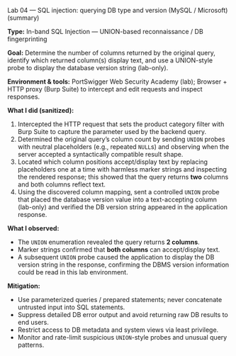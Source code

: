  Lab 04 — SQL injection: querying DB type and version (MySQL / Microsoft) (summary)

**Type:** In-band SQL Injection — UNION-based reconnaissance / DB fingerprinting

**Goal:** Determine the number of columns returned by the original query, identify which returned column(s) display text, and use a UNION-style probe to display the database version string (lab-only).

**Environment & tools:** PortSwigger Web Security Academy (lab); Browser + HTTP proxy (Burp Suite) to intercept and edit requests and inspect responses.

**What I did (sanitized):**
1. Intercepted the HTTP request that sets the product category filter with Burp Suite to capture the parameter used by the backend query.  
2. Determined the original query’s column count by sending `UNION` probes with neutral placeholders (e.g., repeated `NULL`s) and observing when the server accepted a syntactically compatible result shape.  
3. Located which column positions accept/display text by replacing placeholders one at a time with harmless marker strings and inspecting the rendered response; this showed that the query returns **two** columns and both columns reflect text.  
4. Using the discovered column mapping, sent a controlled `UNION` probe that placed the database version value into a text-accepting column (lab-only) and verified the DB version string appeared in the application response.

**What I observed:**  
- The `UNION` enumeration revealed the query returns **2 columns**.  
- Marker strings confirmed that **both columns** can accept/display text.  
- A subsequent `UNION` probe caused the application to display the DB version string in the response, confirming the DBMS version information could be read in this lab environment.

**Mitigation:**  
- Use parameterized queries / prepared statements; never concatenate untrusted input into SQL statements.  
- Suppress detailed DB error output and avoid returning raw DB results to end users.  
- Restrict access to DB metadata and system views via least privilege.  
- Monitor and rate-limit suspicious `UNION`-style probes and unusual query patterns.



